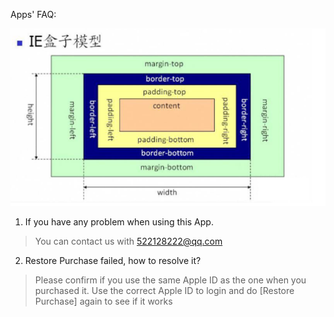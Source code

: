 Apps' FAQ:

![Image](https://raw.githubusercontent.com/Gladysid/Images-blog/master/IE-box-pic.png)

1. If you have any problem when using this App.

> You can contact us with 522128222@qq.com

2. Restore Purchase failed, how to resolve it?
> Please confirm if you use the same Apple ID as the one when you purchased it. Use the correct Apple ID to login and do [Restore Purchase] again to see if it works
